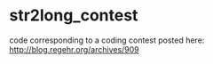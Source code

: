 str2long_contest
================

code corresponding to a coding contest posted here: http://blog.regehr.org/archives/909